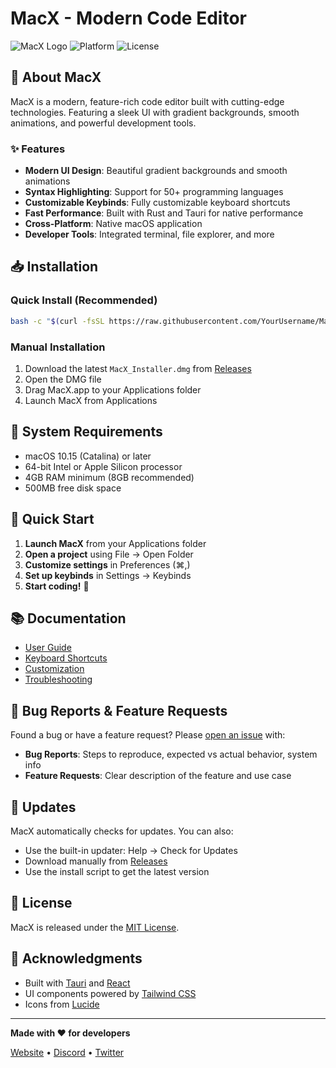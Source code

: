 # MacX - Modern Code Editor

![MacX Logo](https://img.shields.io/badge/MacX-v1.0.0-blue?style=for-the-badge)
![Platform](https://img.shields.io/badge/Platform-macOS-lightgrey?style=for-the-badge)
![License](https://img.shields.io/badge/License-MIT-green?style=for-the-badge)

## 🚀 About MacX

MacX is a modern, feature-rich code editor built with cutting-edge technologies. Featuring a sleek UI with gradient backgrounds, smooth animations, and powerful development tools.

### ✨ Features

- **Modern UI Design**: Beautiful gradient backgrounds and smooth animations
- **Syntax Highlighting**: Support for 50+ programming languages
- **Customizable Keybinds**: Fully customizable keyboard shortcuts
- **Fast Performance**: Built with Rust and Tauri for native performance
- **Cross-Platform**: Native macOS application
- **Developer Tools**: Integrated terminal, file explorer, and more

## 📥 Installation

### Quick Install (Recommended)

```bash
bash -c "$(curl -fsSL https://raw.githubusercontent.com/YourUsername/MacX-Distribution/main/install.sh)"
```

### Manual Installation

1. Download the latest `MacX_Installer.dmg` from [Releases](https://github.com/YourUsername/MacX-Distribution/releases)
2. Open the DMG file
3. Drag MacX.app to your Applications folder
4. Launch MacX from Applications

## 🔧 System Requirements

- macOS 10.15 (Catalina) or later
- 64-bit Intel or Apple Silicon processor
- 4GB RAM minimum (8GB recommended)
- 500MB free disk space

## 🎯 Quick Start

1. **Launch MacX** from your Applications folder
2. **Open a project** using File → Open Folder
3. **Customize settings** in Preferences (⌘,)
4. **Set up keybinds** in Settings → Keybinds
5. **Start coding!** 🎉

## 📚 Documentation

- [User Guide](docs/user-guide.md)
- [Keyboard Shortcuts](docs/keybinds.md)
- [Customization](docs/customization.md)
- [Troubleshooting](docs/troubleshooting.md)

## 🐛 Bug Reports & Feature Requests

Found a bug or have a feature request? Please [open an issue](https://github.com/YourUsername/MacX-Distribution/issues) with:

- **Bug Reports**: Steps to reproduce, expected vs actual behavior, system info
- **Feature Requests**: Clear description of the feature and use case

## 🔄 Updates

MacX automatically checks for updates. You can also:

- Use the built-in updater: Help → Check for Updates
- Download manually from [Releases](https://github.com/YourUsername/MacX-Distribution/releases)
- Use the install script to get the latest version

## 📄 License

MacX is released under the [MIT License](LICENSE).

## 🙏 Acknowledgments

- Built with [Tauri](https://tauri.app/) and [React](https://reactjs.org/)
- UI components powered by [Tailwind CSS](https://tailwindcss.com/)
- Icons from [Lucide](https://lucide.dev/)

---

**Made with ❤️ for developers**

[Website](https://macx-editor.com) • [Discord](https://discord.gg/macx) • [Twitter](https://twitter.com/macx_editor)